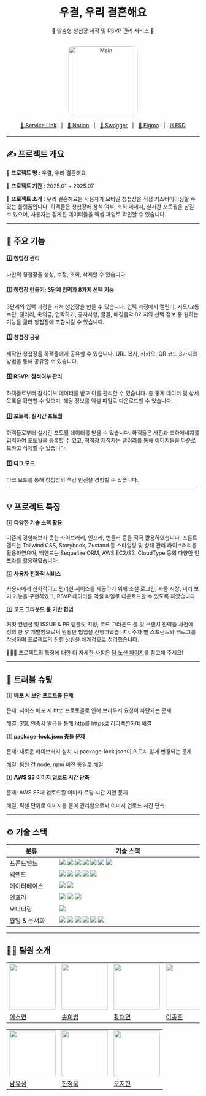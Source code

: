 <div align="center">
  <h1>우결, 우리 결혼해요</h1>
  <p>💍 맞춤형 청첩장 제작 및 RSVP 관리 서비스 💍</p>
</div>

<br/>

<div align="center">
  <img src="https://github.com/user-attachments/assets/ebbff996-084a-4c42-9fda-f571f5b7699c" alt="Main" style="border-radius: 10px; width: 180px"/>
</div>

<br/>


<div align="center">
  <a href="https://woogyeol.site/">🔗 Service Link</a>
  &nbsp; | &nbsp;
  <a href="https://motley-sundae-448.notion.site/19e9673ec79780a3b17bed3825f5fa8c?pvs=74">📒 Notion</a>
  &nbsp; | &nbsp;
  <a href="https://app.swaggerhub.com/apis-docs/GHOONGHOON_1/wedding/1.0.0">📗 Swagger</a>
  &nbsp; | &nbsp;
  <a href="https://www.figma.com/design/Amij7OxsmnsATHkYM5PO52/Woo-Gyeol?t=urUor9ri0Uegu5pe-0">🎨 Figma</a>
  &nbsp; | &nbsp;
  <a href="https://dbdiagram.io/d/675804ade9daa85aca3a38e3">⛓️ ERD</a>
</div>

---

## ✍️ 프로젝트 개요

**💌 프로젝트 명** : 우결, 우리 결혼해요

**💌 프로젝트 기간** : 2025.01 ~ 2025.07

**💌 프로젝트 소개** : 우리 결혼해요는 사용자가 모바일 청첩장을 직접 커스터마이징할 수 있는 플랫폼입니다. 하객들은 청첩장에 참석 여부, 축하 메세지, 실시간 포토월을 남길 수 있으며, 사용자는 집계된 데이터들을 엑셀 파일로 확인할 수 있습니다.

---

## 📁 주요 기능

#### 1️⃣ 청첩장 관리
나만의 청첩장을 생성, 수정, 조회, 삭제할 수 있습니다.

#### 2️⃣ 청첩장 만들기: 3단계 입력과 8가지 선택 기능
3단계의 입력 과정을 거쳐 청첩장을 만들 수 있습니다.
입력 과정에서 캘린더, 지도/교통수단, 갤러리, 축의금, 연락하기, 공지사항, 글꼴, 배경음악 8가지의 선택 정보 중 원하는 기능을 골라 청첩장에 포함시킬 수 있습니다.

#### 3️⃣ 청첩장 공유
제작한 청첩장을 하객들에게 공유할 수 있습니다.
URL 복사, 카카오, QR 코드 3가지의 방법을 통해 공유할 수 있습니다.

#### 4️⃣ RSVP: 참석여부 관리
하객들로부터 참석여부 데이터를 받고 이를 관리할 수 있습니다. 
총 통계 데이터 및 상세 목록을 확인할 수 있으며, 해당 정보를 엑셀 파일로 다운로드할 수 있습니다.

#### 5️⃣ 포토톡: 실시간 포토월
하객들로부터 실시간 포토월 데이터를 받을 수 있습니다.
하객들은 사진과 축하메세지를 입력하여 포토월을 등록할 수 있고, 청첩장 제작자는 갤러리를 통해 이미지들을 다운로드하고 삭제할 수 있습니다.

#### 6️⃣ 다크 모드
다크 모드를 통해 청첩장의 색감 반전을 경험할 수 있습니다. 

---

## 💡 프로젝트 특징

 1️⃣ **다양한 기술 스택 활용**

  기존에 경험해보지 못한 라이브러리, 인프라, 번들러 등을 적극 활용하였습니다.
  프론트엔드는 Tailwind CSS, Storybook, Zustand 등 스타일링 및 상태 관리 라이브러리를 활용하였으며, 백엔드는 Sequelize ORM, AWS EC2/S3, CloudType 등의 다양한 인프라를 활용하였습니다.
    
 2️⃣ **사용자 친화적 서비스**
 
  사용자에게 친화적이고 편리한 서비스를 제공하기 위해 소셜 로그인, 자동 저장, 미리 보기 기능을 구현하였고, RSVP 데이터를 엑셀 파일로 다운로드할 수 있도록 하였습니다.
    
 3️⃣ **코드 그라운드 룰 기반 협업**

  커밋 컨벤션 및 ISSUE & PR 템플릿 지정, 코드 그라운드 룰 및 브랜치 전략을 사전에 정의 한 후 개발함으로써 원활한 협업을 진행하였습니다.
  주차 별 스프린트와 백로그를 작성하며 프로젝트의 진행 상황을 체계적으로 정리했습니다.

  💁🏻‍♂️ 프로젝트의 특징에 대한 더 자세한 사항은 <a href="https://motley-sundae-448.notion.site/19e9673ec79780a3b17bed3825f5fa8c?pvs=74"> 팀 노션 페이지</a>를 참고해 주세요!
    
---

## 🚨 트러블 슈팅

1️⃣ **배포 시 보안 프로토콜 문제**

문제: 서비스 배포 시 http 프로토콜로 인해 브라우저 요청이 차단되는 문제

해결: SSL 인증서 발급을 통해 http를 https로 리디렉션하여 해결

2️⃣ **package-lock.json 충돌 문제**

문제: 새로운 라이브러리 설치 시 package-lock.json이 의도치 않게 변경되는 문제

해결: 팀원 간 node, npm 버전 통일로 해결

3️⃣ **AWS S3 이미지 업로드 시간 단축**

문제: AWS S3에 업로드된 이미지 로딩 시간 지연 문제

해결: 픽셀 단위로 이미지를 줄여 관리함으로써 이미지 업로드 시간 단축

---

## ⚙️ 기술 스택

<table>
  <thead>
    <tr>
      <th style="width: 300px;">분류</th>
      <th style="width: 1000px;">기술 스택</th>
    </tr>
  </thead>
  <tbody>
    <tr>
      <td>프론트엔드</td>
      <td>
        <img src="https://img.shields.io/badge/react-%2320232a.svg?style=for-the-badge&logo=react&logoColor=%2361DAFB"/>
        <img src="https://img.shields.io/badge/typescript-%23007ACC.svg?style=for-the-badge&logo=typescript&logoColor=white"/>
        <img src="https://img.shields.io/badge/tailwindcss-%2338B2AC.svg?style=for-the-badge&logo=tailwind-css&logoColor=white"/>
        <img src="https://img.shields.io/badge/-React%20Query-FF4154?style=for-the-badge&logo=react%20query&logoColor=white"/>
        <img src="https://img.shields.io/badge/-jest-%23C21325?style=for-the-badge&logo=jest&logoColor=white"/>
        <img src="https://img.shields.io/badge/Storybook-FF4785?style=for-the-badge&logo=storybook&logoColor=white"/>
        <img src="https://img.shields.io/badge/Zustand-%23F8E71C?style=for-the-badge&logo=&logoColor=black"/>
      </td>
    </tr>
    <tr>
      <td>백엔드</td>
      <td>
        <img src="https://img.shields.io/badge/express.js-%23404d59.svg?style=for-the-badge&logo=express&logoColor=%2361DAFB"/>
        <img src="https://img.shields.io/badge/typescript-%23007ACC.svg?style=for-the-badge&logo=typescript&logoColor=white"/>
        <img src="https://img.shields.io/badge/node.js-6DA55F?style=for-the-badge&logo=node.js&logoColor=white"/>
        <img src="https://img.shields.io/badge/Sequelize-52B0E7?style=for-the-badge&logo=Sequelize&logoColor=white"/>
        <img src="https://img.shields.io/badge/JWT-black?style=for-the-badge&logo=JSON%20web%20tokens"/>
      </td>
    </tr>
    <tr>
      <td>데이터베이스</td>
      <td>
        <img src="https://img.shields.io/badge/MariaDB-003545?style=for-the-badge&logo=mariadb&logoColor=white"/>
        <img src="https://img.shields.io/badge/MySQL-4479A1?style=for-the-badge&logo=mysql&logoColor=white"/>
      </td>
    </tr>
    <tr>
      <td>인프라</td>
      <td>
        <img src="https://img.shields.io/badge/AWS_EC2-FF9900?style=for-the-badge&logo=amazon-ec2&logoColor=white"/>
        <img src="https://img.shields.io/badge/Amazon%20S3-569A31?style=for-the-badge&logo=Amazon%20S3&logoColor=white"/>
        <img src="https://img.shields.io/badge/Docker-2496ED?style=for-the-badge&logo=Docker&logoColor=white"/>
      </td>
    </tr>
    <tr>
      <td>모니터링</td>
      <td>
        <img src="https://img.shields.io/badge/Sentry-362D59?style=for-the-badge&logo=sentry&logoColor=white"/>
      </td>
    </tr>
    <tr>
      <td>협업 & 문서화</td>
      <td>
        <img src="https://img.shields.io/badge/Figma-%23F24E1E?style=for-the-badge&logo=figma&logoColor=white"/>
        <img src="https://img.shields.io/badge/Zep-000000?style=for-the-badge&logo=&logoColor=white"/>
        <img src="https://img.shields.io/badge/Slack-4A154B?style=for-the-badge&logo=slack&logoColor=white"/>
        <img src="https://img.shields.io/badge/swagger-%2385EA2D?style=for-the-badge&logo=swagger&logoColor=black"/>
        <img src="https://img.shields.io/badge/GitHub%20Projects-181717?style=for-the-badge&logo=github&logoColor=white"/>
        <img src="https://img.shields.io/badge/Notion-000000?style=for-the-badge&logo=notion&logoColor=white"/>
      </td>
    </tr>
  </tbody>
</table>

---

## 🧑‍💻 팀원 소개

<table>
  <tr>
    <td>
      <img src="https://avatars.githubusercontent.com/u/102416278?v=4" width="120px" height="120px"/>
    </td>
    <td>
      <img src="https://avatars.githubusercontent.com/u/55120757?v=4" width="120px" height="120px"/>
    </td>
    <td>
      <img src="https://avatars.githubusercontent.com/u/128888732?v=4" width="120px" height="120px"/>
    </td>
    <td>
      <img src="https://avatars.githubusercontent.com/u/120161508?v=4" width="120px" height="120px"/>
    </td>
  </tr>

  <tr>
    <td>
      <a href="https://github.com/eesoyeon">
        이소연
      </a>
    </td>
    <td>
      <a href="https://github.com/heebeom-song">
        송희범
      </a>
    </td>
    <td>
      <a href="https://github.com/chaeon1">
        황채연
      </a>
    </td>
    <td>
      <a href="https://github.com/jonghoon-L">
        이종훈
      </a>
    </td>
 
</table>
  <table>
    <tr>
        <td>
        <img src="https://avatars.githubusercontent.com/u/102887277?v=4" width="120px" height="120px"/>
        </td>
        <td>
        <img src="https://avatars.githubusercontent.com/u/101189924?v=4" width="120px" height="120px"/>
        </td>
        <td>
        <img src="https://avatars.githubusercontent.com/u/121949750?v=4" width="120px" height="120px"/>
        </td>
    </tr>
    <tr>
        <td>
        <a href="https://github.com/meteorqz6">
            남유성
        </a>
        </td>
        <td>
        <a href="https://github.com/nowrobin">
            한정욱
        </a>
        </td>
        <td>
        <a href="https://github.com/wlqgkrry">
            오지현
        </a>
        </td>
    </tr>
  </table>
